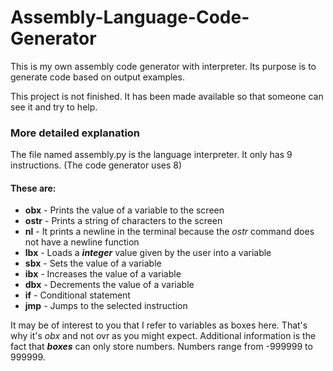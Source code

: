 # Assembly-Language-Code-Generator
This is my own assembly code generator with interpreter. Its purpose is to generate code based on output examples.

This project is not finished. It has been made available so that someone can see it and try to help.

### More detailed explanation
The file named assembly.py is the language interpreter. It only has 9 instructions. (The code generator uses 8)

#### These are:
* **obx** - Prints the value of a variable to the screen
* **ostr** - Prints a string of characters to the screen
* **nl** - It prints a newline in the terminal because the *ostr* command does not have a newline function
* **lbx** - Loads a **_integer_** value given by the user into a variable
* **sbx** - Sets the value of a variable
* **ibx** - Increases the value of a variable
* **dbx** - Decrements the value of a variable
* **if** - Conditional statement
* **jmp** - Jumps to the selected instruction

It may be of interest to you that I refer to variables as boxes here. That's why it's *obx* and not ovr as you might expect. Additional information is the fact that **_boxes_** can only store numbers. Numbers range from -999999 to 999999.
